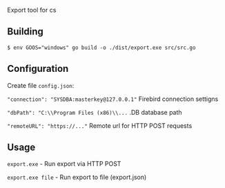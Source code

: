 Export tool for cs

## Building

`$ env GOOS="windows" go build -o ./dist/export.exe src/src.go`

## Configuration

Create file `config.json`:

`"connection": "SYSDBA:masterkey@127.0.0.1"` Firebird connection settigns

`"dbPath": "C:\\Program Files (x86)\\...` .DB database path

`"remoteURL": "https://..."` Remote url for HTTP POST requests

## Usage

`export.exe` - Run export via HTTP POST

`export.exe file` - Run export to file (export.json)